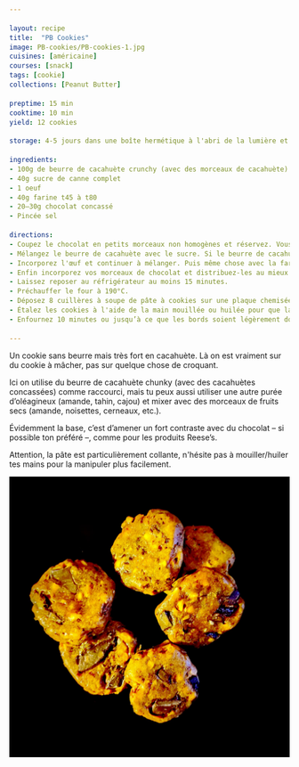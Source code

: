 ```yaml
---

layout: recipe
title:  "PB Cookies"
image: PB-cookies/PB-cookies-1.jpg
cuisines: [américaine]
courses: [snack]
tags: [cookie]
collections: [Peanut Butter]

preptime: 15 min
cooktime: 10 min
yield: 12 cookies

storage: 4-5 jours dans une boîte hermétique à l'abri de la lumière et la chaleur.

ingredients:
- 100g de beurre de cacahuète crunchy (avec des morceaux de cacahuète)
- 40g sucre de canne complet
- 1 oeuf
- 40g farine t45 à t80
- 20–30g chocolat concassé
- Pincée sel

directions:
- Coupez le chocolat en petits morceaux non homogènes et réservez. Vous pouvez également utiliser des pépites pour l'intégralité de la recette pour gagner du temps.
- Mélangez le beurre de cacahuète avec le sucre. Si le beurre de cacahuète est trop épais vous pouvez le passer quelques secondes au micro-ondes pour le rendre plus liquide et facile à travailler. 
- Incorporez l'œuf et continuer à mélanger. Puis même chose avec la farine et le sel tamisés.
- Enfin incorporez vos morceaux de chocolat et distribuez-les au mieux dans la pâte. 
- Laissez reposer au réfrigérateur au moins 15 minutes.
- Préchauffer le four à 190°C. 
- Déposez 8 cuillères à soupe de pâte à cookies sur une plaque chemisée de papier ou d'un tapis de cuisson. 
- Étalez les cookies à l'aide de la main mouillée ou huilée pour que la pâte ne colle pas. 
- Enfournez 10 minutes ou jusqu’à ce que les bords soient légèrement dorés.

---
```


Un cookie sans beurre mais très fort en cacahuète. Là on est vraiment sur du cookie à mâcher, pas sur quelque chose de croquant.

Ici on utilise du beurre de cacahuète chunky (avec des cacahuètes concassées) comme raccourci, mais tu peux aussi utiliser une autre purée d’oléagineux (amande, tahin, cajou) et mixer avec des morceaux de fruits secs (amande, noisettes, cerneaux, etc.).

Évidemment la base, c’est d’amener un fort contraste avec du chocolat – si possible ton préféré –, comme pour les produits Reese’s. 

Attention, la pâte est particulièrement collante, n'hésite pas à mouiller/huiler tes mains pour la manipuler plus facilement.

![Le cookie est très différent de ce que tu peux attendre car il force à mâcher longuement en bouche, pas à croquer sous la dent](../images/PB-cookies/PB-cookies-2.jpg)